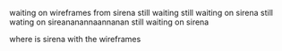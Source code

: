 waiting on wireframes from sirena
still waiting
still waiting on sirena
still wating on sireananannaannanan
still waiting on sirena

where is sirena with the wireframes
